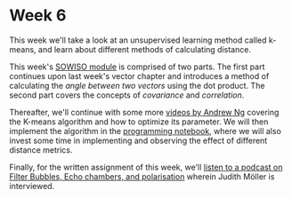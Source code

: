 
# Week 6

This week we'll take a look at an unsupervised learning method called k-means, and learn about different methods of calculating distance.

This week's [SOWISO module](/week6/sowiso) is comprised of two parts. The first part continues upon last week's vector chapter and introduces a method of calculating the *angle between two vectors* using the dot product. The second part covers the concepts of *covariance* and *correlation*.

Thereafter, we'll continue with some more [videos by Andrew Ng](/week6/kmeans-theory) covering the K-means algorithm and how to optimize its parameter. We will then implement the algorithm in the [programming notebook](/week6/kmeans-programming), where we will also invest some time in implementing and observing the effect of different distance metrics.

Finally, for the written assignment of this week, we'll [listen to a podcast on Filter Bubbles, Echo chambers, and polarisation](/week6/filter-bubbles) wherein Judith Möller is interviewed.
